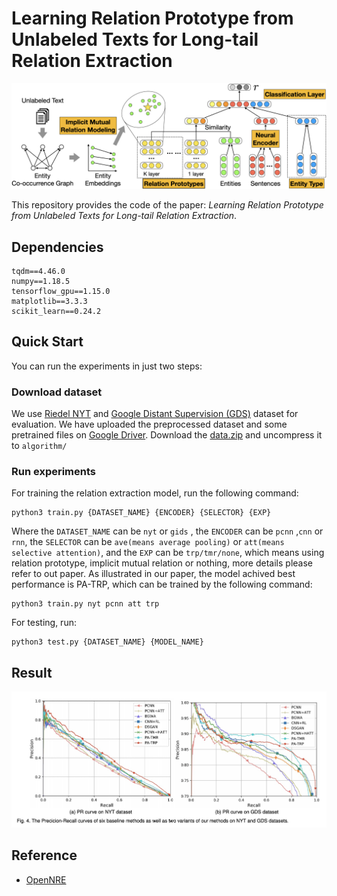 # Learning Relation Prototype from Unlabeled Texts for Long-tail Relation Extraction

![Overview of Our proposed model](./figure/framework.png)





This repository provides the code of the paper: *Learning Relation Prototype from Unlabeled Texts for Long-tail Relation Extraction*.

## Dependencies

```
tqdm==4.46.0
numpy==1.18.5
tensorflow_gpu==1.15.0
matplotlib==3.3.3
scikit_learn==0.24.2
```



## Quick Start

You can run the experiments in just two steps:

### Download dataset

We use  [Riedel NYT](http://iesl.cs.umass.edu/riedel/ecml/) and [Google Distant Supervision (GDS)](https://arxiv.org/pdf/1804.06987.pdf) dataset for evaluation. We have uploaded the preprocessed dataset and some pretrained files on [Google Driver](https://drive.google.com/file/d/1b6a7Rzf0GGfvwyhlv-OTyd4lqfKkdvAD/view?usp=sharing). Download the [data.zip](https://drive.google.com/file/d/1b6a7Rzf0GGfvwyhlv-OTyd4lqfKkdvAD/view?usp=sharing) and uncompress it to `algorithm/`

### Run experiments

For training the relation extraction model, run the following command:

```shell
python3 train.py {DATASET_NAME} {ENCODER} {SELECTOR} {EXP}
```

Where the `DATASET_NAME` can be `nyt` or `gids` , the  `ENCODER` can be `pcnn` ,`cnn`  or `rnn`, the  `SELECTOR` can be `ave(means average pooling)` or `att(means selective attention)`, and the `EXP` can be `trp/tmr/none`, which means using relation prototype,  implicit mutual relation or nothing, more details please refer to out paper. As illustrated in our paper, the model achived best performance is PA-TRP, which can be trained by the following command:

```shell
python3 train.py nyt pcnn att trp
```

For testing, run:

```
python3 test.py {DATASET_NAME} {MODEL_NAME}
```



## Result

![](figure/result.jpeg)



## Reference

* [OpenNRE](https://github.com/thunlp/OpenNRE/tree/tensorflow)

